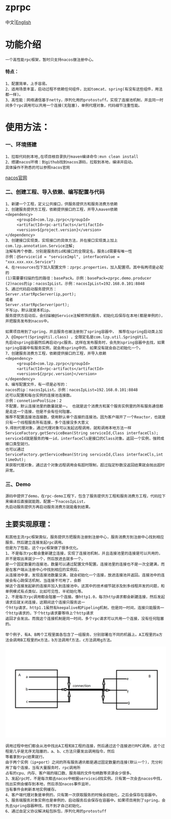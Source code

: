 # zprpc
中文|[English](https://github.com/65487123/zprpc/blob/master/README-EN.md)
# 功能介绍
    一个高性能rpc框架，暂时只支持nacos做注册中心。
#### 特点：
    1、配置简单，上手容易。
    2、适用场景丰富，启动过程不依赖任何组件，比如tomcat、spring(有没有这些组件，用法都一样)。
    3、高性能：网络通信基于netty，序列化用的protostuff。实现了连接池机制，并且同一时间多个rpc调用可以共用一个连接(无阻塞)，单例代理对象，代码细节注重性能。                  
# 	使用方法：
### 一、环境搭建
    1、拉取代码到本地,在项目根目录执行maven编译命令:mvn clean install
    2、搭建nacos环境：到github找到nacos源码，拉取到本地，编译并启动。
    具体操作不熟悉的可以参照nacos官网  
   [nacos官网](https://nacos.io/zh-cn/docs/quick-start.html)
### 二、创建工程、导入依赖、编写配置与代码
    1、新建一个工程，定义公共接口，供服务提供方和服务消费方依赖
    2、创建服务提供方工程，依赖提供接口的工程，并导入maven依赖
    <dependency>
         <groupId>com.lzp.zprpc</groupId>
         <artifactId>rpc-artifacts</artifactId>
         <version>${project.version}</version>
    </dependency>
    3、创建接口实现类，实现接口的具体方法，并在接口实现类上加上com.lzp.annotation.Service注解;
    注解有两个参数，分别是服务的id和接口的全限定名，服务id需要有唯一性
    示例：@Service(id = "serviceImpl", interfaceValue = "xxx.xxx.xxx.Service")
    4、在resources包下加入配置文件：zprpc.properties，加入配置项。其中有两项是必配的
    (1)需要要扫描的包的路径：basePack。示例：basePack=zprpc.demo.producer
    (2)nacos的ip：nacosIpList。示例：nacosIpList=192.168.0.101:8848
    5、通过代码启动服务提供方：
    Server.startRpcServer(ip,port);
    或者
    Server.startRpcServer(port);
    不写ip，默认就是本机ip。
    服务提供方启动后，会扫描被@Service注解修饰的服务，初始化后保存在本地(都是单例的)，并把服务发布到nacos中。
    
    如果项目用到了spring，并且服务也被注册到了spring容器中， 推荐在spring启动类上加入 @Import(SpringUtil.class) ，全限定名是com.lzp.util.SpringUtil。
    先启动spring容器然后再启动rpc服务。这样在发布服务时，会先到spring容器中去找，如果spring容器中有服务实例，就会用spring中的。如果没有就会自己初始化一个。
    7、创建服务消费方工程，依赖提供接口的工程，并导入依赖
    <dependency>
         <groupId>com.lzp.zprpc</groupId>
         <artifactId>rpc-artifacts</artifactId>
         <version>${zprpc.version}</version>
    </dependency>
    8、编写配置文件，有一项是必写的：
    nacos的ip：nacosIpList。示例：nacosIpList=192.168.0.101:8848
    还可以配置和每台实例的连接池连接数。
    示例：connetionPoolSize：2
    不配置，默认连接池里的数量就是一。 也就是这个消费方和某个服务实例里的所有服务通信都是走这一个连接，但是不会有任何阻塞。
    推荐不配置连接池连接数，使用默认单个连接的连接池。因为客户端开了一个Reactor，也就是只有一个线程服务所有连接，多个连接没多大意义
    9.得到代理对象，通过代理对象可以发起远程调用，就和调用本地方法一样
    ServiceFactory.getServiceBean(String serviceId,Class interfaceCls);
    serviceId就是服务的唯一id，interfaceCls是接口的Class对象。返回一个实例，强转成接口类型就行。
    也可以通过
    ServiceFactory.getServiceBean(String serviceId,Class interfaceCls,int timeOut);
    来获取代理对象，通过这个对象远程调用会有超时限制，超过指定秒数没返回结果就会抛出超时异常。
 ### 三、Demo 
    源码中提供了demo，在rpc-demo工程下，包含了服务提供方工程和服务消费方工程，代码拉下来编译后直接就能跑，配置一下nacosIpList，
    先启动服务提供方再启动服务消费方就能看到结果。

## 主要实现原理：
    和其他主流rpc框架类似，服务提供方把服务注册到注册中心，服务消费方到注册中心找到相应服务，然后建立连接发起rpc调用。
    但是为了性能，这个rpc框架做了很多优化。
    1、不是每次rpc都会重新建立连接，实现了连接池机制，并且连接池里的连接是可以共用的，并不是取出来就少一个，然后放进去就多一个，
    是一个固定数量的连接池，数量可以通过配置文件配置。连接池里的连接也不是一次全建满，而是在客户端从注册中心中找到相应的实例后，
    从连接池中拿，发现连接池数量没满，就会初始化一个连接，放进连接池并返回。连接池中的连接会有心跳保活机制，当连接不可用了，会断
    掉这个连接发起新的连接并加入到连接池中。这其中的技术细节就涉及到多线程并发的问题，和单例模式有点类似，比如可见性、半初始化等。
    2、不是每次rpc调用都会阻塞一个连接。像http1.0，每次http请求都会新建连接，然后发起请求后就关闭连接，这期间这个连接只服务这一
    个http请求，http1.1虽然有keepalive和Pipeling机制，但是同一时间，连接只能服务一个http请求的，下个http请求要等待上个http请求
    返回才会发出。而我这个连接机制是同一时间，多个rpc请求可以共用一个连接，没有任何阻塞的。
    
    举个例子，有A、B两个工程里面各包含了一组服务，分别部署在不同的机器上。A工程里的a方法会调用B工程里的e方法，b方法调用f方法，c方法调用g方法。
![example](https://github.com/65487123/zprpc/blob/master/readme0.png)

    调用过程中他们都会从池中找出A工程和B工程的连接，然后通过这个连接进行RPC调用，这个过程是几乎是无序无阻塞的，a、b、c方法只要发出调用指令，然后
    等着拿到rpc结果就行。
    由于两个实例（ip+port）之间的所有服务通讯都是通过固定数量的连接(默认一个)，充分利用了每个连接，当有大量服务时，rpc调用所
    占有的cpu、内存、客户端的端口数、服务端的文件句柄数等资源会少很多。
    3、发起rpc时，不是每次都去nacos中根据serviceid找实例。只有第一次会去nacos中找，找出实例会缓存到本地，然后添加nacos事件监听，
    当有事件会刷新本地实例缓存。
    4、客户端代理对象是单例的，只有第一次获取服务的时候会初始化，之后会保存在容器中。
    5、服务端服务对象实例也是单例的，启动服务后会保存在容器中。如果项目用到了spring，会先去spring容器种找，找不到才自己初始化。
    6、通过自定义协议解决粘包拆包，序列化用的protostuff
    
